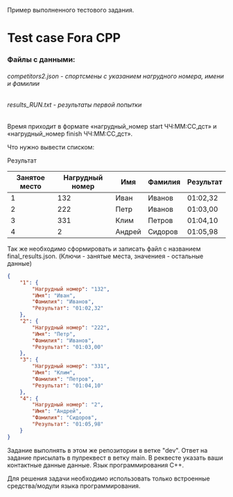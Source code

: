 Пример выполненного тестового задания.
# Test case Fora CPP
### Файлы с данными:

###### competitors2.json - спортсмены с указанием нагрудного номера, имени и фамилии
###### results_RUN.txt - результаты первой попытки




Время приходит в формате «нагрудный_номер start ЧЧ:ММ:СС,дст» и «нагрудный_номер finish ЧЧ:ММ:СС,дст».





Что нужно вывести списком:

Результат

| Занятое место | Нагрудный номер | Имя | Фамилия | Результат |
| --- | --- | --- | --- | --- |
| 1 | 132 | Иван | Иванов | 01:02,32 |
| 2 | 222 | Петр | Иванов | 01:03,00 |
| 3 | 331 | Клим | Петров | 01:04,10 |
| 4 | 2	| Андрей | Сидоров | 01:05,98 |

Так же необходимо сформировать и записать файл с названием final_results.json. (Ключи - занятые места, значениея - остальные данные)
```json
{
    "1": {
        "Нагрудный номер": "132",
        "Имя": "Иван",
        "Фамилия": "Иванов",
        "Результат": "01:02,32"
    },
    "2": {
        "Нагрудный номер": "222",
        "Имя": "Петр",
        "Фамилия": "Иванов",
        "Результат": "01:03,00"
    },
    "3": {
        "Нагрудный номер": "331",
        "Имя": "Клим",
        "Фамилия": "Петров",
        "Результат": "01:04,10"
    },
    "4": {
        "Нагрудный номер": "2",
        "Имя": "Андрей",
        "Фамилия": "Сидоров",
        "Результат": "01:05,98"
    }
}
```

Задание выполнять в этом же репозитории в ветке "dev". 
Ответ на задание присылать в пулреквест в ветку main. В реквесте указать ваши контактные данные данные.
Язык программирования С++.

Для решения задачи необходимо использовать только встроенные средства/модули языка программирования.
